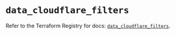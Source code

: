 # `data_cloudflare_filters`

Refer to the Terraform Registry for docs: [`data_cloudflare_filters`](https://registry.terraform.io/providers/cloudflare/cloudflare/5.11.0/docs/data-sources/filters).
